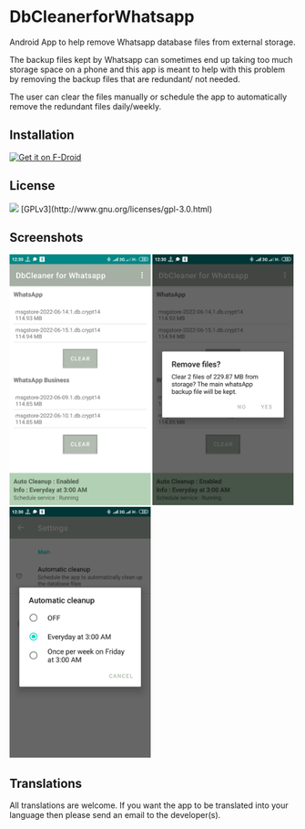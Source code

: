 # DbCleanerforWhatsapp

Android App to help remove Whatsapp database files from external storage. 

The backup files kept by Whatsapp can sometimes end up taking too much storage space on a phone and this app is meant to help with this problem by removing the backup files that are redundant/ not needed. 

The user can clear the files manually or schedule the app to automatically remove the redundant files daily/weekly.

## Installation

[<img src="https://fdroid.gitlab.io/artwork/badge/get-it-on.png"
     alt="Get it on F-Droid"
     height="80">](https://f-droid.org/packages/com.tserumula.dbcleanerforwhatsapp/)

## License
<img src="https://gnu.org/graphics/gplv3-127x51.png" />
[GPLv3](http://www.gnu.org/licenses/gpl-3.0.html) 

## Screenshots
<img src="/fastlane/metadata/android/en-US/images/phoneScreenshots/1.png" width="auto" height="440">
<img src="/fastlane/metadata/android/en-US/images/phoneScreenshots/2.png" width="auto" height="440">
<img src="/fastlane/metadata/android/en-US/images/phoneScreenshots/3.png" width="auto" height="440">

## Translations

All translations are welcome. If you want the app to be translated into your language then please send an email to the developer(s).
